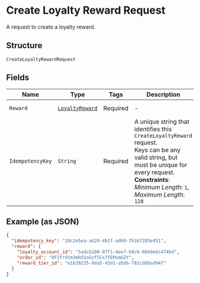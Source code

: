 
# Create Loyalty Reward Request

A request to create a loyalty reward.

## Structure

`CreateLoyaltyRewardRequest`

## Fields

| Name | Type | Tags | Description | Getter |
|  --- | --- | --- | --- | --- |
| `Reward` | [`LoyaltyReward`](/doc/models/loyalty-reward.md) | Required | - | LoyaltyReward getReward() |
| `IdempotencyKey` | `String` | Required | A unique string that identifies this `CreateLoyaltyReward` request.<br>Keys can be any valid string, but must be unique for every request.<br>**Constraints**: *Minimum Length*: `1`, *Maximum Length*: `128` | String getIdempotencyKey() |

## Example (as JSON)

```json
{
  "idempotency_key": "18c2e5ea-a620-4b1f-ad60-7b167285e451",
  "reward": {
    "loyalty_account_id": "5adcb100-07f1-4ee7-b8c6-6bb9ebc474bd",
    "order_id": "RFZfrdtm3mhO1oGzf5Cx7fEMsmGZY",
    "reward_tier_id": "e1b39225-9da5-43d1-a5db-782cdd8ad94f"
  }
}
```

